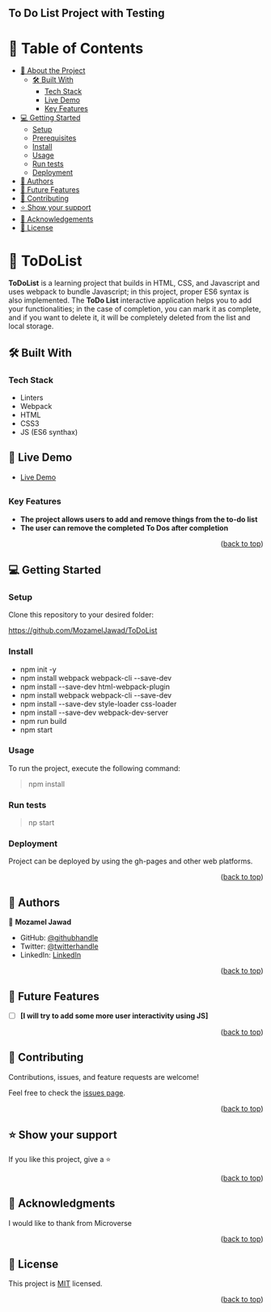 
## To Do List Project with Testing

<a name="readme-top"></a>

<!-- TABLE OF CONTENTS -->

# 📗 Table of Contents

- [📖 About the Project](#about-project)
  - [🛠 Built With](#built-with)
    - [Tech Stack](#tech-stack)
    - [Live Demo](#live-demo)
    - [Key Features](#key-features)
- [💻 Getting Started](#getting-started)
  - [Setup](#setup)
  - [Prerequisites](#prerequisites)
  - [Install](#install)
  - [Usage](#usage)
  - [Run tests](#run-tests)
  - [Deployment](#deployment)
- [👥 Authors](#authors)
- [🔭 Future Features](#future-features)
- [🤝 Contributing](#contributing)
- [⭐️ Show your support](#support)
- [🙏 Acknowledgements](#acknowledgements)
- [📝 License](#license)

<!-- PROJECT DESCRIPTION -->

# 📖 ToDoList <a name="about-project"></a>

**ToDoList** is a learning project that builds in HTML, CSS, and Javascript and uses webpack to bundle Javascript; in this project, proper ES6 syntax is also implemented.
The **ToDo List**  interactive application helps you to add your functionalities; in the case of completion, you can mark it as complete, and if you want to delete it, it will be completely deleted from the list and local storage.
## 🛠 Built With <a name="built-with"></a>

### Tech Stack <a name="tech-stack"></a>
<ul>
    <li>Linters</li>
    <li>Webpack</li>
    <li>HTML</li>
    <li>CSS3</li>
    <li>JS (ES6 synthax)</li>
</ul>

## 🚀 Live Demo <a name="live-demo"></a>

- [Live Demo](https://mozameljawad.github.io/ToDoList/dist/)

##

<!-- Features -->

### Key Features <a name="key-features"></a>

- **The project allows users to add and remove things from the to-do list**
- **The user can remove the completed To Dos after completion**

<p align="right">(<a href="#readme-top">back to top</a>)</p>

<!-- GETTING STARTED -->

## 💻 Getting Started <a name="getting-started"></a>

### Setup

Clone this repository to your desired folder:

https://github.com/MozamelJawad/ToDoList

### Install

<ul>
   <li>npm init -y </li>
   <li>npm install webpack webpack-cli --save-dev</li>
   <li>npm install --save-dev html-webpack-plugin</li>
   <li>npm install webpack webpack-cli --save-dev</li>
   <li>npm install --save-dev style-loader css-loader </li>
   <li>npm install --save-dev webpack-dev-server</li>
   <li>npm run build</li>
   <li>npm start </li>
</ul>

### Usage

To run the project, execute the following command:

> npm install

### Run tests

> np start

### Deployment

Project can be deployed by using the gh-pages and other web platforms.

<p align="right">(<a href="#readme-top">back to top</a>)</p>

<!-- AUTHORS -->

## 👥 Authors <a name="authors"></a>

👤 **Mozamel Jawad**

- GitHub: [@githubhandle](https://github.com/MozamelJawad)
- Twitter: [@twitterhandle](https://twitter.com/mozameljawad)
- LinkedIn: [LinkedIn](https://www.linkedin.com/in/mozamel-jawad-2b4421111/)

<p align="right">(<a href="#readme-top">back to top</a>)</p>

<!-- FUTURE FEATURES -->

## 🔭 Future Features <a name="future-features"></a>

- [ ] **[I will try to add some more user interactivity using JS]**

<p align="right">(<a href="#readme-top">back to top</a>)</p>

<!-- CONTRIBUTING -->

## 🤝 Contributing <a name="contributing"></a>

Contributions, issues, and feature requests are welcome!

Feel free to check the [issues page](https://github.com/MozamelJawad/ToDoList/issues).

<p align="right">(<a href="#readme-top">back to top</a>)</p>

<!-- SUPPORT -->

## ⭐️ Show your support <a name="support"></a>

If you like this project, give a ⭐️

<p align="right">(<a href="#readme-top">back to top</a>)</p>

<!-- ACKNOWLEDGEMENTS -->

## 🙏 Acknowledgments <a name="acknowledgements"></a>

I would like to thank from Microverse

<p align="right">(<a href="#readme-top">back to top</a>)</p>

<!-- LICENSE -->

## 📝 License <a name="license"></a>

This project is [MIT](./LICENSE) licensed.

<p align="right">(<a href="#readme-top">back to top</a>)</p>
